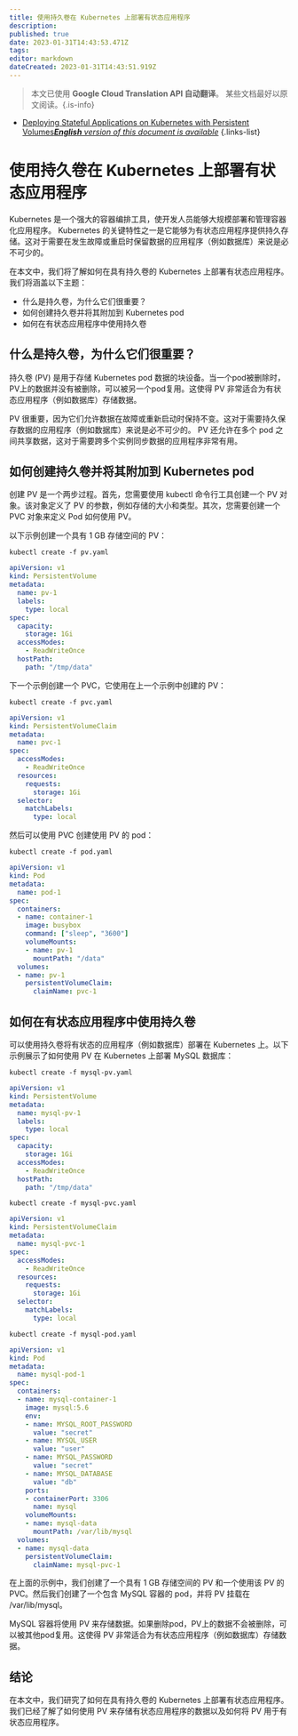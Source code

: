 ```yaml
---
title: 使用持久卷在 Kubernetes 上部署有状态应用程序
description: 
published: true
date: 2023-01-31T14:43:53.471Z
tags: 
editor: markdown
dateCreated: 2023-01-31T14:43:51.919Z
---
```


> 本文已使用 **Google Cloud Translation API 自动翻译**。
某些文档最好以原文阅读。{.is-info}

- [Deploying Stateful Applications on Kubernetes with Persistent Volumes***English** version of this document is available*](/en/Knowledge-base/Kubernetes/deploying-stateful-applications-on-kubernetes-with-persistent-volumes)
{.links-list}



# 使用持久卷在 Kubernetes 上部署有状态应用程序

Kubernetes 是一个强大的容器编排工具，使开发人员能够大规模部署和管理容器化应用程序。 Kubernetes 的关键特性之一是它能够为有状态应用程序提供持久存储。这对于需要在发生故障或重启时保留数据的应用程序（例如数据库）来说是必不可少的。

在本文中，我们将了解如何在具有持久卷的 Kubernetes 上部署有状态应用程序。我们将涵盖以下主题：

- 什么是持久卷，为什么它们很重要？
- 如何创建持久卷并将其附加到 Kubernetes pod
- 如何在有状态应用程序中使用持久卷

## 什么是持久卷，为什么它们很重要？

持久卷 (PV) 是用于存储 Kubernetes pod 数据的块设备。当一个pod被删除时，PV上的数据并没有被删除，可以被另一个pod复用。这使得 PV 非常适合为有状态应用程序（例如数据库）存储数据。

PV 很重要，因为它们允许数据在故障或重新启动时保持不变。这对于需要持久保存数据的应用程序（例如数据库）来说是必不可少的。 PV 还允许在多个 pod 之间共享数据，这对于需要跨多个实例同步数据的应用程序非常有用。

## 如何创建持久卷并将其附加到 Kubernetes pod

创建 PV 是一个两步过程。首先，您需要使用 kubectl 命令行工具创建一个 PV 对象。该对象定义了 PV 的参数，例如存储的大小和类型。其次，您需要创建一个 PVC 对象来定义 Pod 如何使用 PV。

以下示例创建一个具有 1 GB 存储空间的 PV：

```
kubectl create -f pv.yaml
```

```yaml
apiVersion: v1
kind: PersistentVolume
metadata:
  name: pv-1
  labels:
    type: local
spec:
  capacity:
    storage: 1Gi
  accessModes:
    - ReadWriteOnce
  hostPath:
    path: "/tmp/data"
```

下一个示例创建一个 PVC，它使用在上一个示例中创建的 PV：

```
kubectl create -f pvc.yaml
```

```yaml
apiVersion: v1
kind: PersistentVolumeClaim
metadata:
  name: pvc-1
spec:
  accessModes:
    - ReadWriteOnce
  resources:
    requests:
      storage: 1Gi
  selector:
    matchLabels:
      type: local
```

然后可以使用 PVC 创建使用 PV 的 pod：

```
kubectl create -f pod.yaml
```

```yaml
apiVersion: v1
kind: Pod
metadata:
  name: pod-1
spec:
  containers:
  - name: container-1
    image: busybox
    command: ["sleep", "3600"]
    volumeMounts:
    - name: pv-1
      mountPath: "/data"
  volumes:
  - name: pv-1
    persistentVolumeClaim:
      claimName: pvc-1
```

## 如何在有状态应用程序中使用持久卷

可以使用持久卷将有状态的应用程序（例如数据库）部署在 Kubernetes 上。以下示例展示了如何使用 PV 在 Kubernetes 上部署 MySQL 数据库：

```
kubectl create -f mysql-pv.yaml
```

```yaml
apiVersion: v1
kind: PersistentVolume
metadata:
  name: mysql-pv-1
  labels:
    type: local
spec:
  capacity:
    storage: 1Gi
  accessModes:
    - ReadWriteOnce
  hostPath:
    path: "/tmp/data"
```

```
kubectl create -f mysql-pvc.yaml
```

```yaml
apiVersion: v1
kind: PersistentVolumeClaim
metadata:
  name: mysql-pvc-1
spec:
  accessModes:
    - ReadWriteOnce
  resources:
    requests:
      storage: 1Gi
  selector:
    matchLabels:
      type: local
```

```
kubectl create -f mysql-pod.yaml
```

```yaml
apiVersion: v1
kind: Pod
metadata:
  name: mysql-pod-1
spec:
  containers:
  - name: mysql-container-1
    image: mysql:5.6
    env:
    - name: MYSQL_ROOT_PASSWORD
      value: "secret"
    - name: MYSQL_USER
      value: "user"
    - name: MYSQL_PASSWORD
      value: "secret"
    - name: MYSQL_DATABASE
      value: "db"
    ports:
    - containerPort: 3306
      name: mysql
    volumeMounts:
    - name: mysql-data
      mountPath: /var/lib/mysql
  volumes:
  - name: mysql-data
    persistentVolumeClaim:
      claimName: mysql-pvc-1
```

在上面的示例中，我们创建了一个具有 1 GB 存储空间的 PV 和一个使用该 PV 的 PVC。然后我们创建了一个包含 MySQL 容器的 pod，并将 PV 挂载在 /var/lib/mysql。

MySQL 容器将使用 PV 来存储数据。如果删除pod，PV上的数据不会被删除，可以被其他pod复用。这使得 PV 非常适合为有状态应用程序（例如数据库）存储数据。

## 结论

在本文中，我们研究了如何在具有持久卷的 Kubernetes 上部署有状态应用程序。我们已经了解了如何使用 PV 来存储有状态应用程序的数据以及如何将 PV 用于有状态应用程序。